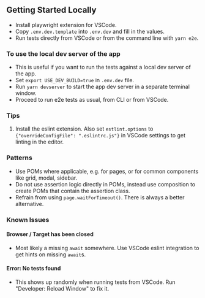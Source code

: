 ## Getting Started Locally

-   Install playwright extension for VSCode.
-   Copy `.env.dev.template` into `.env.dev` and fill in the values.
-   Run tests directly from VSCode or from the command line with `yarn e2e`.

### To use the local dev server of the app

-   This is useful if you want to run the tests against a local dev server of
    the app.
-   Set `export USE_DEV_BUILD=true` in `.env.dev` file.
-   Run `yarn devserver` to start the app dev server in a separate terminal
    window.
-   Proceed to run e2e tests as usual, from CLI or from VSCode.

### Tips

1. Install the eslint extension. Also set `estlint.options` to
   `{"overrideConfigFile": ".eslintrc.js"}` in VSCode settings to get linting
   in the editor.

### Patterns

-   Use POMs where applicable, e.g. for pages, or for common components like
    grid, modal, sidebar.
-   Do not use assertion logic directly in POMs, instead use composition to
    create POMs that contain the assertion class.
-   Refrain from using `page.waitForTimeout()`. There is always a better
    alternative.

### Known Issues

#### Browser / Target has been closed

-   Most likely a missing `await` somewhere. Use VSCode eslint integration to
    get hints on missing `await`s.

#### Error: No tests found

-   This shows up randomly when running tests from VSCode. Run "Developer:
    Reload Window" to fix it.
